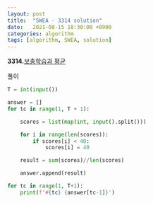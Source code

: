 ```yaml
---
layout: post
title:  "SWEA - 3314 solution"
date:   2021-08-15 18:30:00 +0900
categories: algorithm
tags: [algorithm, SWEA, solution]
---
```

**3314.**[보충학습과 평균 ](https://swexpertacademy.com/main/code/problem/problemDetail.do?contestProbId=AWBnA2jaxDsDFAWr&categoryId=AWBnA2jaxDsDFAWr&categoryType=CODE&problemTitle=3314&orderBy=FIRST_REG_DATETIME&selectCodeLang=ALL&select-1=&pageSize=10&pageIndex=1)

풀이

```python
T = int(input())

answer = []
for tc in range(1, T + 1):

    scores = list(map(int, input().split()))

    for i in range(len(scores)):
        if scores[i] < 40:
            scores[i] = 40

    result = sum(scores)//len(scores)

    answer.append(result)

for tc in range(1, T+1):
    print(f'#{tc} {answer[tc-1]}')
```

